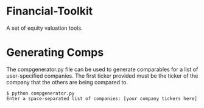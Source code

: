 Financial-Toolkit
=================

A set of equity valuation tools.

# Generating Comps

The compgenerator.py file can be used to generate comparables for a 
list of user-specified companies. The first ticker provided must be
the ticker of the company that the others are being compared to.

```
$ python compgenerator.py
Enter a space-separated list of companies: [your company tickers here]
```

